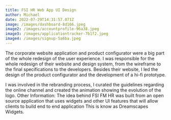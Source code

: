 ```yaml
---
title: FSI HR Web App UI Design
author: Michael
date: 2022-07-29T14:31:57.071Z
image: /images/dashboard-8d166.jpeg
image2: /images/accountprofile-96a38.jpeg
image3: /images/applicationtracker-7b1f2.jpeg
image4: /images/signup-5a6ba.jpeg
---
```

The corporate website application and product configurator were a big part of the whole redesign of the user experience. I was responsible for the whole redesign of their website and design system, from the wireframe to the final specifications to the developers. Besides their website, I led the design of the product configurator and the development of a hi-fi prototype. 

I was involved in the rebranding process, I curated the guidelines regarding the online channel and created the animation showing the evolution of the logo. Other Information: The idea behind FSI FM HR was built from an open source application that uses widgets and other UI features that will allow clients to build end to end application This is know as Dreamscapes Widgets.